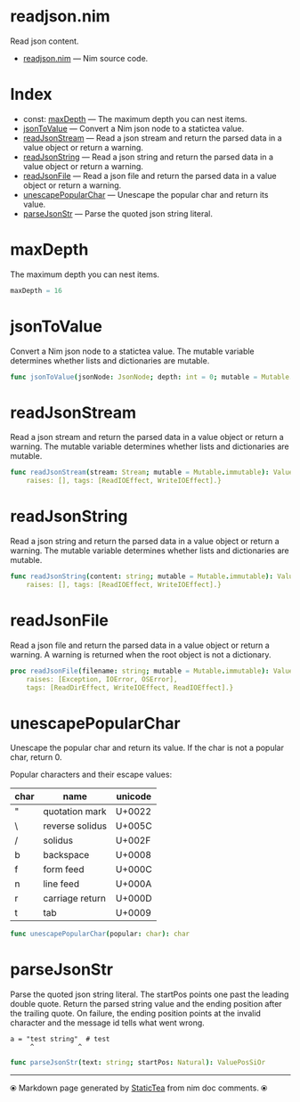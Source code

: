 # readjson.nim

Read json content.

* [readjson.nim](../src/readjson.nim) &mdash; Nim source code.
# Index

* const: [maxDepth](#maxdepth) &mdash; The maximum depth you can nest items.
* [jsonToValue](#jsontovalue) &mdash; Convert a Nim json node to a statictea value.
* [readJsonStream](#readjsonstream) &mdash; Read a json stream and return the parsed data in a value object or return a warning.
* [readJsonString](#readjsonstring) &mdash; Read a json string and return the parsed data in a value object or return a warning.
* [readJsonFile](#readjsonfile) &mdash; Read a json file and return the parsed data in a value object or return a warning.
* [unescapePopularChar](#unescapepopularchar) &mdash; Unescape the popular char and return its value.
* [parseJsonStr](#parsejsonstr) &mdash; Parse the quoted json string literal.

# maxDepth

The maximum depth you can nest items.

~~~nim
maxDepth = 16
~~~

# jsonToValue

Convert a Nim json node to a statictea value. The mutable variable determines whether lists and dictionaries are mutable.

~~~nim
func jsonToValue(jsonNode: JsonNode; depth: int = 0; mutable = Mutable.immutable): ValueOr
~~~

# readJsonStream

Read a json stream and return the parsed data in a value object or return a warning. The mutable variable determines whether lists and dictionaries are mutable.

~~~nim
func readJsonStream(stream: Stream; mutable = Mutable.immutable): ValueOr {.
    raises: [], tags: [ReadIOEffect, WriteIOEffect].}
~~~

# readJsonString

Read a json string and return the parsed data in a value object or return a warning. The mutable variable determines whether lists and dictionaries are mutable.

~~~nim
func readJsonString(content: string; mutable = Mutable.immutable): ValueOr {.
    raises: [], tags: [ReadIOEffect, WriteIOEffect].}
~~~

# readJsonFile

Read a json file and return the parsed data in a value object or return a warning. A warning is returned when the root object is not a dictionary.

~~~nim
proc readJsonFile(filename: string; mutable = Mutable.immutable): ValueOr {.
    raises: [Exception, IOError, OSError],
    tags: [ReadDirEffect, WriteIOEffect, ReadIOEffect].}
~~~

# unescapePopularChar

Unescape the popular char and return its value. If the char is
not a popular char, return 0.

 Popular characters and their escape values:

|char      | name           | unicode|
|----------|----------------|--------|
|"         | quotation mark | U+0022 |
|\        | reverse solidus| U+005C |
|/         | solidus        | U+002F |
|b         | backspace      | U+0008 |
|f         | form feed      | U+000C |
|n         | line feed      | U+000A |
|r         | carriage return| U+000D |
|t         | tab            | U+0009 |

~~~nim
func unescapePopularChar(popular: char): char
~~~

# parseJsonStr

Parse the quoted json string literal. The startPos points one
past the leading double quote.  Return the parsed string value
and the ending position after the trailing quote. On
failure, the ending position points at the invalid character and
the message id tells what went wrong.

~~~
a = "test string"  # test
     ^           ^
~~~

~~~nim
func parseJsonStr(text: string; startPos: Natural): ValuePosSiOr
~~~


---
⦿ Markdown page generated by [StaticTea](https://github.com/flenniken/statictea/) from nim doc comments. ⦿
